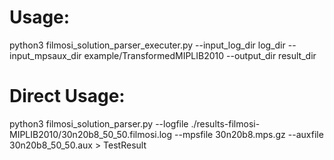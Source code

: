 # Usage:

python3 filmosi_solution_parser_executer.py --input_log_dir log_dir --input_mpsaux_dir example/TransformedMIPLIB2010 --output_dir result_dir

# Direct Usage:

python3 filmosi_solution_parser.py --logfile ./results-filmosi-MIPLIB2010/30n20b8_50_50.filmosi.log --mpsfile 30n20b8.mps.gz --auxfile 30n20b8_50_50.aux > TestResult